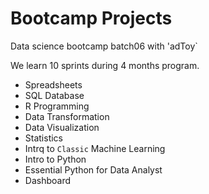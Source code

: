 # Bootcamp Projects
Data science bootcamp batch06 with 'adToy`

We learn 10 sprints during 4 months program.

- Spreadsheets
- SQL Database
- R Programming
- Data Transformation
- Data Visualization
- Statistics
- Intrq to `Classic` Machine Learning
- Intro to Python
- Essential Python for Data Analyst
- Dashboard


